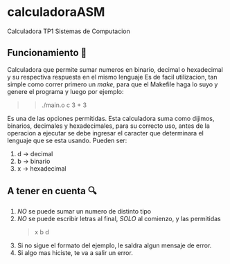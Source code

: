 # calculadoraASM
Calculadora TP1 Sistemas de Computacion

## Funcionamiento :wrench:

Calculadora que permite sumar numeros en binario, decimal o hexadecimal y su respectiva respuesta en el mismo lenguaje
Es de facil utilizacion, tan simple como correr primero un *make*, para que el Makefile haga lo suyo y genere el programa y luego por ejemplo:
  >> ./main.o c 3 + 3 
  >> 
Es una de las opciones permitidas.
Esta calculadora suma como dijimos, binarios, decimales y hexadecimales, para su correcto uso, antes de la operacion a ejecutar se debe ingresar el caracter que determinara el lenguaje que se esta usando. Pueden ser:
  1. d -> decimal
  2. b -> binario
  3. x -> hexadecimal 


## A tener en cuenta :mag:
  1. *NO* se puede sumar un numero de distinto tipo
  2. *NO* se puede escribir letras al final, *SOLO* al comienzo, y las permitidas
        > x
        > b
        > d
  3. Si no sigue el formato del ejemplo, le saldra algun mensaje de error.
  4. Si algo mas hiciste, te va a salir un error.
